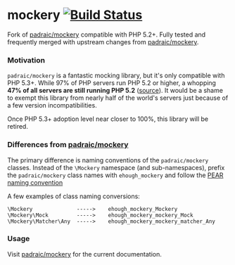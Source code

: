 # mockery [![Build Status](https://secure.travis-ci.org/ehough/mockery.png)](http://travis-ci.org/ehough/mockery)

Fork of [padraic/mockery](https://github.com/padraic/mockery) compatible with PHP 5.2+. Fully tested and frequently merged with upstream changes from [padraic/mockery](https://github.com/padraic/mockery).

### Motivation

`padraic/mockery` is a fantastic mocking library, but it's only compatible with PHP 5.3+. While 97% of PHP servers run PHP 5.2 or higher,
a whopping **47% of all servers are still running PHP 5.2** ([source](http://w3techs.com/technologies/details/pl-php/5/all)).
It would be a shame to exempt this library from nearly half of the world's servers just because of a few version incompatibilities.

Once PHP 5.3+ adoption level near closer to 100%, this library will be retired.

### Differences from [padraic/mockery](https://github.com/padraic/mockery)

The primary difference is naming conventions of the `padraic/mockery` classes.
Instead of the `\Mockery` namespace (and sub-namespaces), prefix the `padraic/mockery` class names
with `ehough_mockery` and follow the [PEAR naming convention](http://pear.php.net/manual/en/standards.php)

A few examples of class naming conversions:

    \Mockery              ----->    ehough_mockery_Mockery
    \Mockery\Mock         ----->    ehough_mockery_mockery_Mock
    \Mockery\Matcher\Any  ----->    ehough_mockery_mockery_matcher_Any

### Usage

Visit [padraic/mockery](https://github.com/padraic/mockery) for the current documentation.
